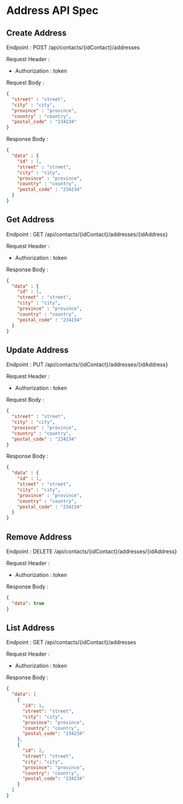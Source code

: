 # Address API Spec

## Create Address

Endpoint : POST /api/contacts/{idContact}/addresses

Request Header :
- Authorization : token

Request Body :

```json
{
  "street" : "street",
  "city" : "city",
  "province" : "province",
  "country" : "country",
  "postal_code" : "234234"
}
```

Response Body :

```json
{
  "data" : {
    "id" : 1,
    "street" : "street",
    "city" : "city",
    "province" : "province",
    "country" : "country",
    "postal_code" : "234234"
  }
}
```

## Get Address

Endpoint : GET /api/contacts/{idContact}/addresses/{idAddress}

Request Header :
- Authorization : token

Response Body :

```json
{
  "data" : {
    "id" : 1,
    "street" : "street",
    "city" : "city",
    "province" : "province",
    "country" : "country",
    "postal_code" : "234234"
  }
}
```

## Update Address

Endpoint : PUT /api/contacts/{idContact}/addresses/{idAddress}

Request Header :
- Authorization : token

Request Body :

```json
{
  "street" : "street",
  "city" : "city",
  "province" : "province",
  "country" : "country",
  "postal_code" : "234234"
}
```

Response Body :

```json
{
  "data" : {
    "id" : 1,
    "street" : "street",
    "city" : "city",
    "province" : "province",
    "country" : "country",
    "postal_code" : "234234"
  }
}
```

## Remove Address

Endpoint : DELETE /api/contacts/{idContact}/addresses/{idAddress}

Request Header :
- Authorization : token

Response Body :

```json
{
  "data": true
}
```

## List Address

Endpoint : GET /api/contacts/{idContact}/addresses

Request Header :
- Authorization : token

Response Body :

```json
{
  "data": [
    {
      "id": 1,
      "street": "street",
      "city": "city",
      "province": "province",
      "country": "country",
      "postal_code": "234234"
    },
    {
      "id": 2,
      "street": "street",
      "city": "city",
      "province": "province",
      "country": "country",
      "postal_code": "234234"
    }
  ]
}
```